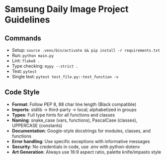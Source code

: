 # Samsung Daily Image Project Guidelines

## Commands
- Setup: `source .venv/bin/activate && pip install -r requirements.txt`
- Run: `python main.py`
- Lint: `flake8 .`
- Type checking: `mypy --strict .`
- Test: `pytest`
- Single test: `pytest test_file.py::test_function -v`

## Code Style
- **Format**: Follow PEP 8, 88 char line length (Black compatible)
- **Imports**: stdlib → third-party → local; alphabetized in groups
- **Types**: Full type hints for all functions and classes
- **Naming**: snake_case (vars, functions), PascalCase (classes), UPPERCASE (constants)
- **Documentation**: Google-style docstrings for modules, classes, and functions
- **Error handling**: Use specific exceptions with informative messages
- **Security**: No credentials in code, use .env with python-dotenv
- **Art Generation**: Always use 16:9 aspect ratio, palette knife/impasto style